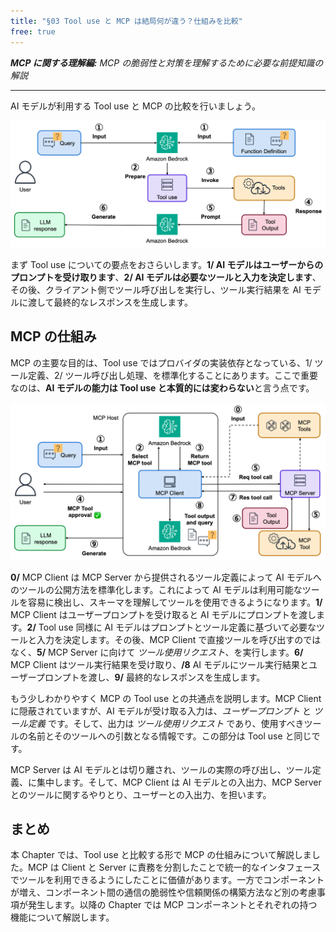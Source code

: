 ```yaml
---
title: "§03 Tool use と MCP は結局何が違う？仕組みを比較"
free: true
---
```


___MCP に関する理解編:___  _MCP の脆弱性と対策を理解するために必要な前提知識の解説_

---

AI モデルが利用する Tool use と MCP の比較を行いましょう。

![030101](/images/books/security-of-the-mcp/fig_c03_s01_01.png)

まず Tool use についての要点をおさらいします。**1/ AI モデルはユーザーからのプロンプトを受け取ります**、**2/ AI モデルは必要なツールと入力を決定します**、その後、クライアント側でツール呼び出しを実行し、ツール実行結果を AI モデルに渡して最終的なレスポンスを生成します。

## MCP の仕組み

MCP の主要な目的は、Tool use ではプロバイダの実装依存となっている、1/ ツール定義、2/ ツール呼び出し処理、を標準化することにあります。ここで重要なのは、**AI モデルの能力は Tool use と本質的には変わらない**と言う点です。

![030102](/images/books/security-of-the-mcp/fig_c03_s01_02.png)

**0/** MCP Client は MCP Server から提供されるツール定義によって AI モデルへのツールの公開方法を標準化します。これによって AI モデルは利用可能なツールを容易に検出し、スキーマを理解してツールを使用できるようになります。**1/** MCP Client はユーザープロンプトを受け取ると AI モデルにプロンプトを渡します。**2/** Tool use 同様に AI モデルはプロンプトとツール定義に基づいて必要なツールと入力を決定します。その後、MCP Client で直接ツールを呼び出すのではなく、**5/** MCP Server に向けて _ツール使用リクエスト_、を実行します。**6/** MCP Client はツール実行結果を受け取り、**/8** AI モデルにツール実行結果とユーザープロンプトを渡し、**9/** 最終的なレスポンスを生成します。

もう少しわかりやすく MCP の Tool use との共通点を説明します。MCP Client に隠蔽されていますが、AI モデルが受け取る入力は、_ユーザープロンプト_ と _ツール定義_ です。そして、出力は _ツール使用リクエスト_ であり、使用すべきツールの名前とそのツールへの引数となる情報です。この部分は Tool use と同じです。

MCP Server は AI モデルとは切り離され、ツールの実際の呼び出し、ツール定義、に集中します。そして、MCP Client は AI モデルとの入出力、MCP Server とのツールに関するやりとり、ユーザーとの入出力、を担います。

## まとめ

本 Chapter では、Tool use と比較する形で MCP の仕組みについて解説しました。MCP は Client と Server に責務を分割したことで統一的なインタフェースでツールを利用できるようにしたことに価値があります。一方でコンポーネントが増え、コンポーネント間の通信の脆弱性や信頼関係の構築方法など別の考慮事項が発生します。以降の Chapter では MCP コンポーネントとそれぞれの持つ機能について解説します。